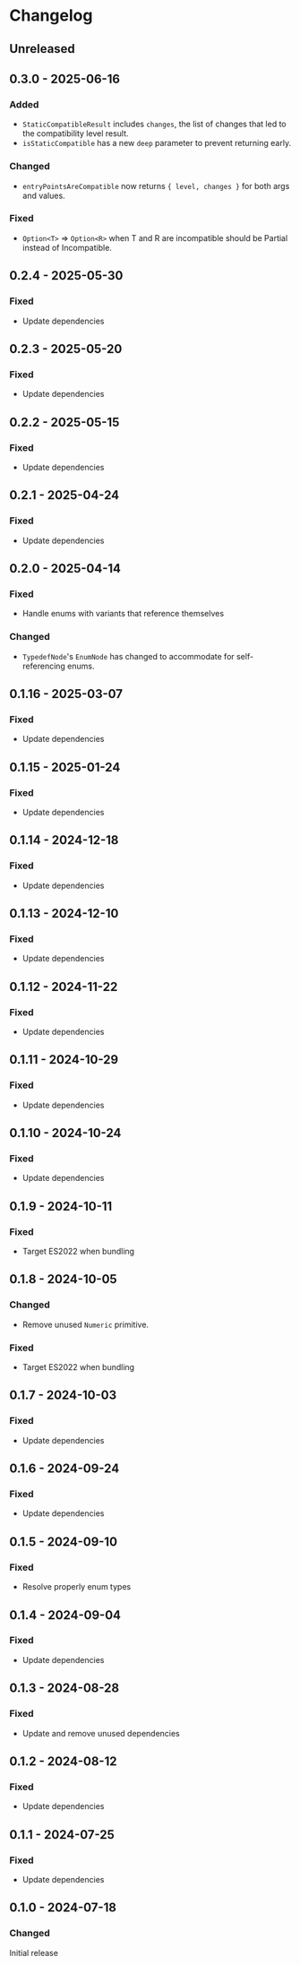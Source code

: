 # Changelog

## Unreleased

## 0.3.0 - 2025-06-16

### Added

- `StaticCompatibleResult` includes `changes`, the list of changes that led to the compatibility level result.
- `isStaticCompatible` has a new `deep` parameter to prevent returning early.

### Changed

- `entryPointsAreCompatible` now returns `{ level, changes }` for both args and values.

### Fixed

- `Option<T>` => `Option<R>` when T and R are incompatible should be Partial instead of Incompatible.

## 0.2.4 - 2025-05-30

### Fixed

- Update dependencies

## 0.2.3 - 2025-05-20

### Fixed

- Update dependencies

## 0.2.2 - 2025-05-15

### Fixed

- Update dependencies

## 0.2.1 - 2025-04-24

### Fixed

- Update dependencies

## 0.2.0 - 2025-04-14

### Fixed

- Handle enums with variants that reference themselves

### Changed

- `TypedefNode`'s `EnumNode` has changed to accommodate for self-referencing enums.

## 0.1.16 - 2025-03-07

### Fixed

- Update dependencies

## 0.1.15 - 2025-01-24

### Fixed

- Update dependencies

## 0.1.14 - 2024-12-18

### Fixed

- Update dependencies

## 0.1.13 - 2024-12-10

### Fixed

- Update dependencies

## 0.1.12 - 2024-11-22

### Fixed

- Update dependencies

## 0.1.11 - 2024-10-29

### Fixed

- Update dependencies

## 0.1.10 - 2024-10-24

### Fixed

- Update dependencies

## 0.1.9 - 2024-10-11

### Fixed

- Target ES2022 when bundling

## 0.1.8 - 2024-10-05

### Changed

- Remove unused `Numeric` primitive.

### Fixed

- Target ES2022 when bundling

## 0.1.7 - 2024-10-03

### Fixed

- Update dependencies

## 0.1.6 - 2024-09-24

### Fixed

- Update dependencies

## 0.1.5 - 2024-09-10

### Fixed

- Resolve properly enum types

## 0.1.4 - 2024-09-04

### Fixed

- Update dependencies

## 0.1.3 - 2024-08-28

### Fixed

- Update and remove unused dependencies

## 0.1.2 - 2024-08-12

### Fixed

- Update dependencies

## 0.1.1 - 2024-07-25

### Fixed

- Update dependencies

## 0.1.0 - 2024-07-18

### Changed

Initial release
